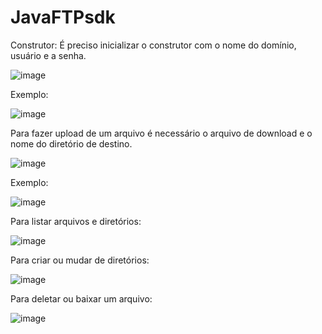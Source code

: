 # JavaFTPsdk

Construtor:
É preciso inicializar o construtor com o nome do domínio, usuário e a senha.

![image](https://user-images.githubusercontent.com/93064774/157133883-ea594aa0-2860-4bc3-b1c9-49aab88b17e3.png)

Exemplo:

![image](https://user-images.githubusercontent.com/93064774/157135111-276f042a-fb94-49dd-beb6-e57cab0a7267.png)

Para fazer upload de um arquivo é necessário o arquivo de download e o nome do diretório de destino.

![image](https://user-images.githubusercontent.com/93064774/157134341-20256b2b-e9c5-4fc5-8c7d-ad9883d199a3.png)


Exemplo:

![image](https://user-images.githubusercontent.com/93064774/157135304-04306b44-6002-4cac-b915-54b897193f34.png)

Para listar arquivos e diretórios:

![image](https://user-images.githubusercontent.com/93064774/157135443-33afc370-4fe7-4a06-b8c7-411801d3600d.png)

Para criar ou mudar de diretórios:

![image](https://user-images.githubusercontent.com/93064774/157135687-c0a4545a-b988-4edb-8420-46d971540e41.png)

Para deletar ou baixar um arquivo:

![image](https://user-images.githubusercontent.com/93064774/157135867-1ca3a47c-efaf-4d36-97c0-8c78ec6a500e.png)

